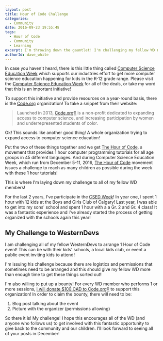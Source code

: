 ```yaml
---
layout: post
title: Hour of Code Challange
categories:
  - Community 
date: 2016-09-23 19:55:48
tags:
  - Hour of Code
  - Community
  - Learning
excerpt: I'm throwing down the gauntlet! I'm challenging my fellow WD members to get involved with Hour of Code!
authorId: dave_white
---
```


In case you haven't heard, there is this little thing called [Computer Science Education Week][1] which supports our industries
effort to get more computer science education happening for kids in the K-12 grade range. Please visit the [Computer Science Education Week][1]
for all of the deals, or take my word that this is an important initiative!

To support this initiative and provide resources on a year-round basis, there is the [Code.org][2] organization! To take a snippet
from their website:

>Launched in 2013, [Code.org®][2] is a non-profit dedicated to expanding access to computer science, and increasing participation 
by women and underrepresented students of color.

Ok! This sounds like another good thing! A whole organization trying to expand access to computer science education! 

Put the two of these things together and we get [The Hour of Code][3], a movement that provides 1 hour computer programming tutorials for all age groups in 45 different languages.
And during Computer Science Education Week, which run from December 5-11, 2016, [The Hour of Code][3] movement issues a challenge to reach as many children
as possible during the week with these 1 hour tutorials!

This is where I'm laying down my challenge to all of my fellow WD members!

For the last 2 years, I've participate in the [CSED Week][1]! In year one, I spent 1 hour with 12 kids at the Boys and Girls Club of Calgary! 
Last year, I was able to get into my sons' school and spent 1 hour with a a Gr. 2 and Gr. 4 class! It was a fantastic experience and I've already started the process
of getting organized with the schools again this year!

## My Challenge to WesternDevs

I am challenging all of my fellow WesternDevs to arrange 1 Hour of Code event! This can be with their kids' schools, a local kids club, or 
event a public event inviting kids to attend! 

I'm issuing his challenge because there are logistics and permissions that sometimes need to be arranged and this should give my fellow WD
more than enough time to get these things sorted out!

I'm also willing to put up a bounty! For every WD member who performs 1 or more sessions, [I will donate $100 CAD to Code.org®][4] to support
this organization! In order to claim the bounty, there will need to be: 
1) Blog post talking about the event
2) Picture with the organizer (permissions allowing) 

So there it is! My challenge! I hope this encourages all of the WD (and anyone who follows us) to get involved with this fantastic opportunity to give back to the community and our children.
I'll look forward to seeing all of your posts in December!

[1]: https://csedweek.org/
[2]: https://code.org/
[3]: https://hourofcode.com/
[4]: https://code.org/help/